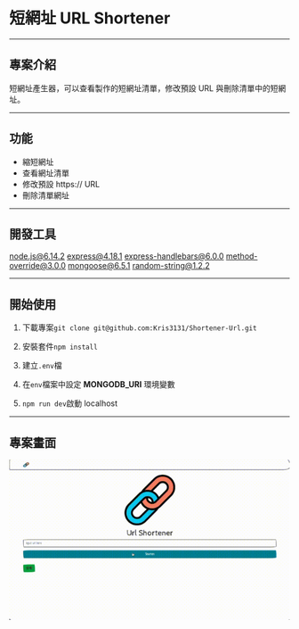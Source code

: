 # 短網址 URL Shortener

---

## 專案介紹

短網址產生器，可以查看製作的短網址清單，修改預設 URL 與刪除清單中的短網址。

---

## 功能

- 縮短網址
- 查看網址清單
- 修改預設 https:// URL
- 刪除清單網址

---

## 開發工具

[node.js@6.14.2][node]
[express@4.18.1][express]
[express-handlebars@6.0.0][handlebars]
[method-override@3.0.0][method-override]
[mongoose@6.5.1][mongoose]
[random-string@1.2.2][random-string]

[node]: https://nodejs.org/zh-tw/download/
[express]: https://www.npmjs.com/package/express
[handlebars]: https://www.npmjs.com/package/express-handlebars
[method-override]: https://www.npmjs.com/package/method-override
[mongoose]: https://www.npmjs.com/package/mongoose
[random-string]: https://www.npmjs.com/package/random-string

---

## 開始使用

1. 下載專案`git clone git@github.com:Kris3131/Shortener-Url.git`

2. 安裝套件`npm install`

3. 建立`.env`檔

4. 在`env`檔案中設定 **MONGODB_URI** 環境變數

5. `npm run dev`啟動 localhost

---

## 專案畫面

![alt text](/publics/images/shortenerUrl.gif)
